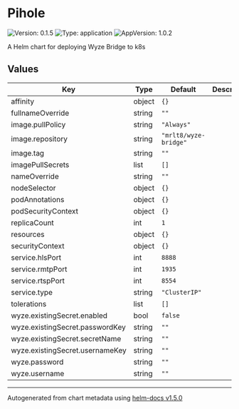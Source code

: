 # Pihole

![Version: 0.1.5](https://img.shields.io/badge/Version-0.1.5-informational?style=flat-square) ![Type: application](https://img.shields.io/badge/Type-application-informational?style=flat-square) ![AppVersion: 1.0.2](https://img.shields.io/badge/AppVersion-1.0.2-informational?style=flat-square)

A Helm chart for deploying Wyze Bridge to k8s

## Values

| Key | Type | Default | Description |
|-----|------|---------|-------------|
| affinity | object | `{}` |  |
| fullnameOverride | string | `""` |  |
| image.pullPolicy | string | `"Always"` |  |
| image.repository | string | `"mrlt8/wyze-bridge"` |  |
| image.tag | string | `""` |  |
| imagePullSecrets | list | `[]` |  |
| nameOverride | string | `""` |  |
| nodeSelector | object | `{}` |  |
| podAnnotations | object | `{}` |  |
| podSecurityContext | object | `{}` |  |
| replicaCount | int | `1` |  |
| resources | object | `{}` |  |
| securityContext | object | `{}` |  |
| service.hlsPort | int | `8888` |  |
| service.rmtpPort | int | `1935` |  |
| service.rtspPort | int | `8554` |  |
| service.type | string | `"ClusterIP"` |  |
| tolerations | list | `[]` |  |
| wyze.existingSecret.enabled | bool | `false` |  |
| wyze.existingSecret.passwordKey | string | `""` |  |
| wyze.existingSecret.secretName | string | `""` |  |
| wyze.existingSecret.usernameKey | string | `""` |  |
| wyze.password | string | `""` |  |
| wyze.username | string | `""` |  |

----------------------------------------------
Autogenerated from chart metadata using [helm-docs v1.5.0](https://github.com/norwoodj/helm-docs/releases/v1.5.0)
